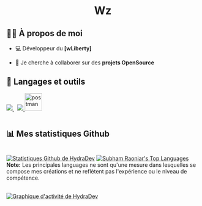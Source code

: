 <h1 align="center">Wz</h1>


## 🙋‍♂️ À propos de moi

- 💻 Développeur du **[wLiberty]**

- 👯 Je cherche à collaborer sur des **projets OpenSource**


## 🚀 Langages et outils

<p align="left"> 
    <a style="padding-right:8px;" href="https://www.mysql.com/" target="_blank"> <img src="https://img.icons8.com/fluent/50/000000/mysql-logo.png"/> </a>
    <a href="https://git-scm.com/" target="_blank"> <img src="https://img.icons8.com/color/48/000000/git.png"/> </a> 
    <a href="https://www.lua.org" target="_blank"> <img src="https://th.bing.com/th/id/R.fffb2b9b83c92ed6797c11b50b42c2b6?rik=fX4Dj7nEx8fzLg&riu=http%3a%2f%2f48pedia.org%2fimages%2fthumb%2f8%2f8e%2fLua-logo.svg%2f1200px-Lua-logo.svg.png&ehk=F7nHO1i%2fU%2bmVnn7ADsqrTOWi3%2ftc5bBYw56p5o29crI%3d&risl=&pid=ImgRaw&r=0" alt="postman" width="45" height="45"/> </a>
</p>



<p align="center">
    <a href="https://github.com/SubhamRaoniar28/github-readme-streak-stats">
        <img title="🔥 Obtenez des statistiques de séquences pour votre profil sur git.io/streak-stats" alt="" src="https://github-readme-streak-stats.herokuapp.com/?user=HydraDevFR&theme=black-ice&hide_border=true&stroke=0000&background=060A0CD0"/>
    </a>
</p>

## 📊 Mes statistiques Github

  <br/>
    <a href="https://github.com/HydraDevFR/github-readme-stats"><img alt="Statistiques Github de HydraDev" src="https://github-readme-stats.vercel.app/api?username=HydraDevFR&show_icons=true&count_private=true&theme=react&hide_border=true&bg_color=0D1117" /></a>
  <a href="https://github.com/HydraDevFR/github-readme-stats"><img alt="Subham Raoniar's Top Languages" src="https://github-readme-stats.vercel.app/api/top-langs/?username=HydraDevFR&langs_count=8&count_private=true&layout=compact&theme=react&hide_border=true&bg_color=0D1117" /></a>
  <br/>
  <b>Note:</b> Les principales languages ne sont qu'une mesure dans lesquelles se compose mes créations et ne reflètent pas l'expérience ou le niveau de compétence.


<br/>
<br/>

<a href="https://github.com/HydraDevFR/github-readme-activity-graph"><img alt="Graphique d'activité de HydraDev" src="https://activity-graph.herokuapp.com/graph?username=HydraDevFR&bg_color=0D1117&color=5BCDEC&line=5BCDEC&point=FFFFFF&hide_border=true" /></a>

